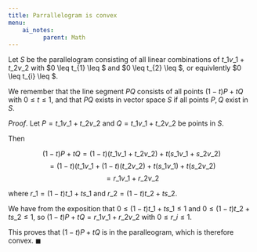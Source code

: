 ```yaml
---
title: Parrallelogram is convex
menu:
    ai_notes:
          parent: Math
---
```


Let $S$ be the parallelogram consisting of all linear combinations of
$t\_{1}v\_{1} + t\_{2}v\_{2}$ with $0 \leq t\_{1} \leq $ and  $0 \leq t\_{2} \leq $,
or equivlently $0 \leq t\_{i} \leq $.

We remember that the line segment $PQ$ consists of all points $(1-t)P +
tQ$ with $0\leq t \leq 1$, and that $PQ$ exists in vector space $S$ if
all points $P, Q$ exist in $S$.

*Proof*. Let $P=t\_{1}v\_{1} + t\_{2}v\_{2}$ and $Q=t\_{1}v\_{1} + t\_{2}v\_{2}$ be points in $S$.

Then

$$(1-t)P + tQ = (1-t)(t\_{1}v\_{1} + t\_{2}v\_{2}) + t(s\_{1}v\_{1} +
s\_{2}v\_{2})$$
$$=(1-t)(t\_{1}v\_{1} + (1-t)(t\_{2}v\_{2}) + t(s\_{1}v\_{1}) +
t(s\_{2}v\_{2})$$
$$=r\_{1}v\_{1} + r\_{2}v\_{2}$$

where $r\_{1} = (1-t)t\_{1} + ts\_{1}$ and $r\_{2} = (1-t)t\_{2} +
ts\_{2}$. 

We have from the exposition that $0 \leq (1-t)t\_{1} + ts\_{1} \leq 1$
and $0 \leq (1-t)t\_{2} + ts\_{2} \leq 1$, so $(1-t)P + tQ =
r\_{1}v\_{1} + r\_{2}v\_{2}$ with $0\leq r\_{i} \leq 1$.

This proves that $(1-t)P + tQ$ is in the paralleogram, which is
therefore convex. $\blacksquare$
